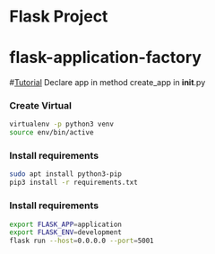 # Flask Project

# flask-application-factory
#[Tutorial](https://hackersandslackers.com/flask-application-factory/)
Declare app in method create_app in __init__.py


### Create Virtual
```sh
virtualenv -p python3 venv
source env/bin/active
```

### Install requirements
```sh
sudo apt install python3-pip
pip3 install -r requirements.txt 
```

### Install requirements
```sh
export FLASK_APP=application
export FLASK_ENV=development
flask run --host=0.0.0.0 --port=5001
```
